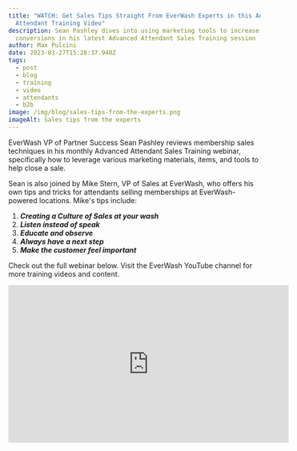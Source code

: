 ```yaml
---
title: "WATCH: Get Sales Tips Straight From EverWash Experts in this Advance
  Attendant Training Video"
description: Sean Pashley dives into using marketing tools to increase
  conversions in his latest Advanced Attendant Sales Training session
author: Max Pulcini
date: 2023-03-27T15:28:37.940Z
tags:
  - post
  - blog
  - training
  - video
  - attendants
  - b2b
image: /img/blog/sales-tips-from-the-experts.png
imageAlt: Sales tips from the experts
---
```

EverWash VP of Partner Success Sean Pashley reviews membership sales techniques in his monthly Advanced Attendant Sales Training webinar, specifically how to leverage various marketing materials, items, and tools to help close a sale. 

Sean is also joined by Mike Stern, VP of Sales at EverWash, who offers his own tips and tricks for attendants selling memberships at EverWash-powered locations. Mike's tips include:

1. ***Creating a Culture of Sales at your wash***
2. ***Listen instead of speak***
3. ***Educate and observe***
4. ***Always have a next step***
5. ***Make the customer feel important***

Check out the full webinar below. Visit the EverWash YouTube channel for more training videos and content.

<iframe width="560" height="315" src="https://www.youtube.com/embed/47zWz_TXS0o" title="YouTube video player" frameborder="0" allow="accelerometer; autoplay; clipboard-write; encrypted-media; gyroscope; picture-in-picture; web-share" allowfullscreen></iframe>